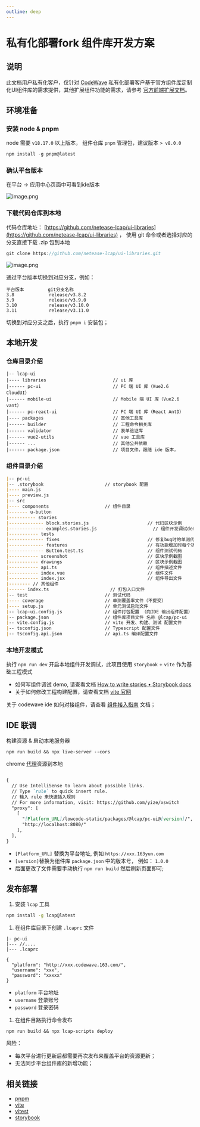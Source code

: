 ```yaml
---
outline: deep
---
```


# 私有化部署fork 组件库开发方案

## 说明

此文档用户私有化客户，仅针对 [CodeWave](https://codewave.163.com/) 私有化部署客户基于官方组件库定制化UI组件库的需求提供，其他扩展组件功能的需求，请参考 [官方前端扩展文档](../frontend/introduction.md)。

## 环境准备

### 安装 node & pnpm

node 需要 `v18.17.0`  以上版本， 组件仓库 `pnpm`  管理包，建议版本 `> v8.0.0` 

```jsx
npm install -g pnpm@latest
```

### 确认平台版本

在平台 → 应用中心页面中可看到ide版本

![image.png](/images/fork1.png)

### 下载代码仓库到本地

代码仓库地址： [https://github.com/netease-lcap/ui-libraries](https://github.com/netease-lcap/ui-libraries) ， 使用 git 命令或者选择对应的分支直接下载 .zip 包到本地

```jsx
git clone https://github.com/netease-lcap/ui-libraries.git
```

![image.png](/images/fork2.png)

通过平台版本切换到对应分支，例如：

```
平台版本         git分支名称
3.8             release/v3.8.2
3.9             release/v3.9.0
3.10            release/v3.10.0
3.11            release/v3.11.0
```

切换到对应分支之后，执行 `pnpm i`  安装包；

## 本地开发

### 仓库目录介绍

```
|-- lcap-ui
|---- libraries                         // ui 库
|------ pc-ui                           // PC 端 UI 库（Vue2.6 CloudUI）
|------ mobile-ui                       // Mobile 端 UI 库（Vue2.6 vant）
|------ pc-react-ui                     // PC 端 UI 库（React AntD）
|---- packages                          // 其他工具库
|------ builder                         // 工程命令相关库
|------ validator                       // 表单验证库
|------ vue2-utils                      // vue 工具库
|------ ...                             // 其他公共依赖
|------ package.json                    // 项目文件，跟随 ide 版本，
```

### 组件目录介绍

```markdown
|-- pc-ui
|-- .storybook                       // storybook 配置
|---- main.js
|---- preview.js
|-- src
|---- components                     // 组件目录
|------- u-button
|---------- stories
|------------- block.stories.js                      // 代码区块示例
|------------- examples.stories.js                     // 组件开发调试demo
|----------- tests
|------------- fixes                                 // 修复bug时的单测代码
|------------- features                              // 有功能增加时每个功能新增单测
|------------- Button.test.ts                        // 组件测试代码
|----------- screenshot                              // 区块示例截图
|----------- drawings                                // 区块示例截图
|----------- api.ts                                  // 组件描述文件
|----------- index.vue                               // 组件文件
|----------- index.jsx                               // 组件导出文件
|-------- // 其他组件
|------ index.ts                       // 打包入口文件
|-- test                             // 测试代码
|---- coverage                       // 单测覆盖率文件（不提交）
|---- setup.js                       // 单元测试启动文件
|-- lcap-ui.config.js                // 组件打包配置 （向IDE 输出组件配置）
|-- package.json                     // 组件库项目文件 名称 @lcap/pc-ui
|-- vite.config.js                   // vite 开发、构建、测试 配置文件
|-- tsconfig.json                    // Typescript 配置文件
|-- tsconfig.api.json                // api.ts 编译配置文件
```

### 本地开发模式

执行 `npm run dev`  开启本地组件开发调试，此项目使用 `storybook` + `vite` 作为基础工程模式

- 如何写组件调试 demo, 请查看文档 [How to write stories • Storybook docs](https://storybook.js.org/docs/writing-stories)
- 关于如何修改工程构建配置，请查看文档 [vite 官网](https://vitejs.dev/)

关于 codewave ide 如何对接组件，请查看 [组件接入指南](../frontend/component/index.md#接入说明) 文档；

## IDE 联调

构建资源 & 启动本地服务器

```
npm run build && npx live-server --cors
```

chrome [代理](https://chromewebstore.google.com/detail/xswitch/idkjhjggpffolpidfkikidcokdkdaogg?hl=zh-CN&utm_source=ext_sidebar)资源到本地

```markdown

{
  // Use IntelliSense to learn about possible links.
  // Type `rule` to quick insert rule.
  // 输入 rule 来快速插入规则
  // For more information, visit: https://github.com/yize/xswitch
  "proxy": [
    [
      "[Platform_URL]/lowcode-static/packages/@lcap/pc-ui@[version]/",
      "http://localhost:8080/"
    ],
  ],
}
```

- `[Platform_URL]` 替换为平台地址, 例如 `https://xxx.163yun.com`
- `[version]`替换为组件库 `package.json` 中的版本号， 例如： `1.0.0`
- 后面更改了文件需要手动执行 `npm run build`  然后刷新页面即可;

## 发布部署

1. 安装 `lcap` 工具

```bash
npm install -g lcap@latest
```

1. 在组件库目录下创建 `.lcaprc` 文件

```
|- pc-ui
|--- //....
|--- .lcaprc
```

```
{
  "platform": "http://xxx.codewave.163.com/",
  "username": "xxx",
  "password": "xxxxx"
}
```

- `platform` 平台地址
- `username` 登录账号
- `password` 登录密码
1. 在组件目路执行命令发布

```
npm run build && npx lcap-scripts deploy
```

风险：

- 每次平台进行更新后都需要再次发布来覆盖平台的资源更新；
- 无法同步平台组件库的新增功能；

## 相关链接

* [pnpm](https://pnpm.io/zh)
* [vite](https://vitejs.dev/)
* [vitest](https://cn.vitest.dev/guide/)
* [storybook](https://storybook.js.org/docs/get-started/install)
